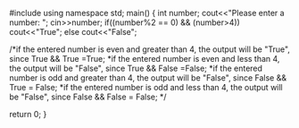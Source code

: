 #include<iostream>
using namespace std;
main()
{
    int number;
    cout<<"Please enter a number: ";
    cin>>number;
    if((number%2 == 0) && (number>4))
        cout<<"True";
    else
        cout<<"False";

/*if the entered number is even and greater than 4, the output will be "True", since True && True =True;
 *if the entered number is even and less than 4, the output will be "False", since True && False =False;
 *if the entered number is odd and greater than 4, the output will be "False", since False && True = False;
 *if the entered number is odd and less than 4, the output will be "False", since False && False = False;
 */

 return 0;
}


